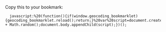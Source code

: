 Copy this to your bookmark:

      javascript:%20(function(){if(window.geocoding_bookmarklet){geocoding_bookmarklet.reload();return;}%20var%20script=document.createElement("script");script.src="http://github.com/ubilabs/flickr_geocoding_bookmarklet/raw/master/main.js?" + Math.random();document.body.appendChild(script);})();